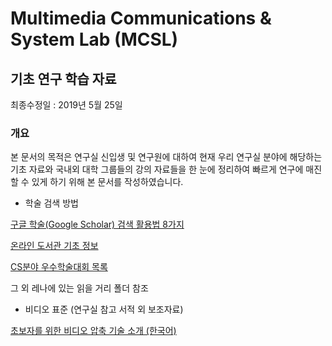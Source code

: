 # Multimedia Communications & System Lab (MCSL)
## 기초 연구 학습 자료
최종수정일 : 2019년 5월 25일

### 개요

본 문서의 목적은 연구실 신입생 및 연구원에 대하여 현재 우리 연구실 분야에 해당하는 기초 자료와 국내외 대학 그룹들의 강의 자료들을 한 눈에 정리하여 빠르게 연구에 매진할 수 있게 하기 위해 본 문서를 작성하였습니다.

- 학술 검색 방법

[구글 학술(Google Scholar) 검색 활용법 8가지](https://www.editage.co.kr/insights/8-winning-hacks-to-use-google-scholar-for-your-research-paper)

[온라인 도서관 기초 정보](https://scholar.dgist.ac.kr/bitstream/20.500.11750/1221/1/2017%ED%95%99%EB%85%84%EB%8F%84%201%ED%95%99%EA%B8%B0%20%EB%8C%80%ED%95%99%EC%9B%90%20%EC%8B%A0%EC%9E%85%EC%83%9D%20%EC%98%A4%EB%A6%AC%EC%97%94%ED%85%8C%EC%9D%B4%EC%85%98_%EB%AC%B8%ED%97%8C%EA%B2%80%EC%83%89_%EA%B9%80%EA%B2%BD%EC%95%84_20170220.pdf)

[CS분야 우수학술대회 목록](http://www.kiise.or.kr/academy/main/getContent.fa?content_no=74&MENU_ID=130300)

그 외 레나에 있는 읽을 거리 폴더 참조

- 비디오 표준 (연구실 참고 서적 외 보조자료)

[초보자를 위한 비디오 압축 기술 소개 (한국어)](https://github.com/leandromoreira/digital_video_introduction/blob/master/README-ko.md)

